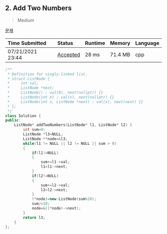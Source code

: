 ## 2. Add Two Numbers

> Medium

[문제](https://leetcode.com/problems/add-two-numbers/solution/)



| Time Submitted   | Status                                                       | Runtime | Memory  | Language |
| :--------------- | :----------------------------------------------------------- | :------ | :------ | :------- |
| 07/21/2021 23:44 | [Accepted](https://leetcode.com/submissions/detail/526055474/) | 28 ms   | 71.4 MB | cpp      |

```c++
/**
 * Definition for singly-linked list.
 * struct ListNode {
 *     int val;
 *     ListNode *next;
 *     ListNode() : val(0), next(nullptr) {}
 *     ListNode(int x) : val(x), next(nullptr) {}
 *     ListNode(int x, ListNode *next) : val(x), next(next) {}
 * };
 */
class Solution {
public:
    ListNode* addTwoNumbers(ListNode* l1, ListNode* l2) {
        int sum=0;
        ListNode *l3=NULL;
        ListNode **node=&l3;
        while(l1 != NULL || l2 != NULL || sum > 0)
        {
            if(l1!=NULL)
            {
                sum+=l1->val;
                l1=l1->next;
            }
            if(l2!=NULL)
            {
                sum+=l2->val;
                l2=l2->next;
            }
            (*node)=new ListNode(sum%10);
            sum/=10;
            node=&((*node)->next);
        }        
        return l3;
    }
};
```


